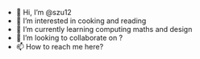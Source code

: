 - 👋 Hi, I’m @szu12
- 👀 I’m interested in cooking and reading
- 🌱 I’m currently learning computing maths and design
- 💞️ I’m looking to collaborate on ?
- 📫 How to reach me here?

<!---
szu12/szu12 is a ✨ special ✨ repository because its `README.md` (this file) appears on your GitHub profile.
You can click the Preview link to take a look at your changes.
--->
